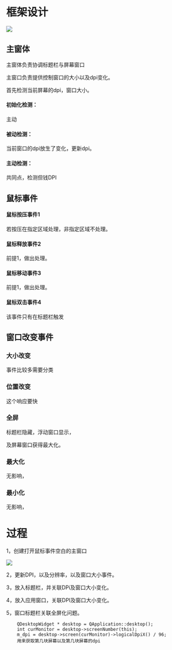 # 框架设计

![](C:\Users\DYL\Desktop\窗口设计\图片\框架设计.png)

## 主窗体

主窗体负责协调标题栏与屏幕窗口

主窗口负责提供控制窗口的大小以及dpi变化。

首先检测当前屏幕的dpi，窗口大小。



#### 初始化检测：

主动

#### 被动检测：

当前窗口的dpi放生了变化，更新dpi。

#### 主动检测：

共同点，检测但钱DPI

## 鼠标事件

#### 鼠标按压事件1

若按压在指定区域处理，非指定区域不处理。

#### 鼠标释放事件2

前提1，做出处理。

#### 鼠标移动事件3

前提1，做出处理。

#### 鼠标双击事件4

该事件只有在标题栏触发

## 窗口改变事件

### 大小改变

事件比较多需要分类

### 位置改变

这个响应要快

### 全屏

标题栏隐藏，浮动窗口显示，

及屏幕窗口获得最大化。

### 最大化

无影响，

### 最小化

无影响，



# 过程

1，创建打开鼠标事件空白的主窗口

![](C:\Users\DYL\Desktop\窗口设计\图片\主窗口.png)

2，更新DPI，以及分辨率，以及窗口大小事件。

3，放入标题栏，并关联DPi及窗口大小变化。

4，放入应用窗口，关联DPI及窗口大小变化。

5，窗口标题栏关联全屏化问题。

```
    QDesktopWidget * desktop = QApplication::desktop();
    int curMonitor = desktop->screenNumber(this);
    m_dpi = desktop->screen(curMonitor)->logicalDpiX() / 96;
    用来获取第几块屏幕以及第几块屏幕的dpi
```
